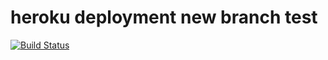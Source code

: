 # heroku deployment new branch test
[![Build Status](https://semaphoreci.com/api/v1/eshwarmsc/heroku/branches/master/shields_badge.svg)](https://semaphoreci.com/eshwarmsc/heroku)
